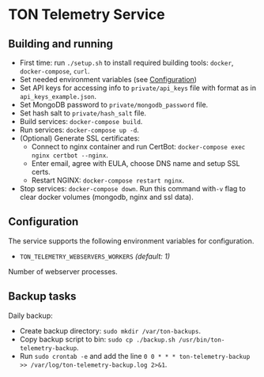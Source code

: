 # TON Telemetry Service
## Building and running

  - First time: run `./setup.sh` to install required building tools: `docker`, `docker-compose`, `curl`.
  - Set needed environment variables (see [Configuration](#Configuration))
  - Set API keys for accessing info to `private/api_keys` file with format as in `api_keys_example.json`.
  - Set MongoDB password to `private/mongodb_password` file.
  - Set hash salt to `private/hash_salt` file.
  - Build services: `docker-compose build`.
  - Run services: `docker-compose up -d`.
  - (Optional) Generate SSL certificates: 
    - Connect to nginx container and run CertBot: `docker-compose exec nginx certbot --nginx`.
    - Enter email, agree with EULA, choose DNS name and setup SSL certs.
    - Restart NGINX: `docker-compose restart nginx`.
   - Stop services: `docker-compose down`. Run this command with`-v` flag to clear docker volumes (mongodb, nginx and ssl data).

## Configuration

The service supports the following environment variables for configuration.

- `TON_TELEMETRY_WEBSERVERS_WORKERS` *(default: 1)*

Number of webserver processes.


## Backup tasks

Daily backup:

- Create backup directory: `sudo mkdir /var/ton-backups`.
- Copy backup script to bin: `sudo cp ./backup.sh /usr/bin/ton-telemetry-backup`.
- Run `sudo crontab -e` and add the line `0 0 * * * ton-telemetry-backup >> /var/log/ton-telemetry-backup.log 2>&1`.

